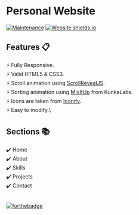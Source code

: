 # Personal Website

[![Maintenance](https://img.shields.io/badge/Maintained-Yes-green.svg)](https://github.com/muqriqawiem/muqriqawiem.github.io/commits/main)
[![Website shields.io](https://img.shields.io/badge/Website-Up-yellow)](http://muqriqawiem.github.io/)

## Features 📋
⚡️ Fully Responsive.\
⚡️ Valid HTML5 & CSS3.\
⚡️ Scroll animation using <a href="https://scrollrevealjs.org/">ScrollRevealJS</a>.</br>
⚡️ Sorting animation using <a href="https://www.kunkalabs.com/mixitup/">MixItUp</a> from KunkaLabs.</br>
⚡️ Icons are taken from <a href="https://iconify.design/">Iconify</a>.</br>
⚡️ Easy to modify.\

## Sections 📚
✔️ Home\
✔️ About\
✔️ Skills \
✔️ Projects \
✔️ Contact

  <br/>[![forthebadge](https://forthebadge.com/images/badges/check-it-out.svg)](https://muqriqawiem.github.io/)
